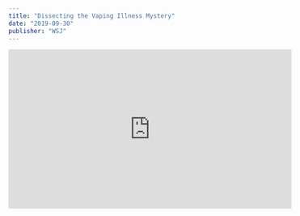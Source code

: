 ```yaml
---
title: "Dissecting the Vaping Illness Mystery"
date: "2019-09-30"
publisher: "WSJ"
---
```


<iframe allowfullscreen="true" webkitallowfullscreen="true" mozallowfullscreen="true" frameborder="0" scrolling="no" width="560" height="315" src="https://video-api.wsj.com/api-video/player/v3/iframe.html?guid=E9C45051-5911-4C0B-8694-F1D1DEC9C212"></iframe>